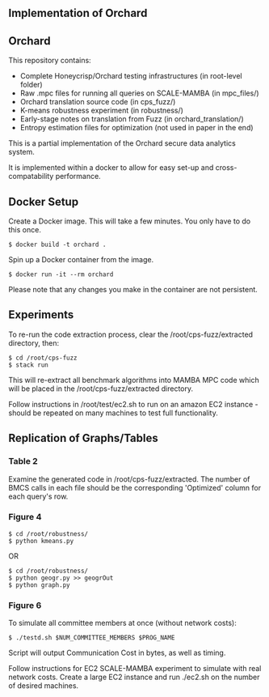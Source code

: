 Implementation of Orchard
-------------------------

## Orchard

This repository contains:
- Complete Honeycrisp/Orchard testing infrastructures (in root-level folder)
- Raw .mpc files for running all queries on SCALE-MAMBA (in mpc_files/)
- Orchard translation source code (in cps_fuzz/)
- K-means robustness experiment (in robustness/)
- Early-stage notes on translation from Fuzz (in orchard_translation/)
- Entropy estimation files for optimization (not used in paper in the end)

This is a partial implementation of the Orchard secure data analytics system.

It is implemented within a docker to allow for easy set-up and cross-compatability performance.

## Docker Setup
Create a Docker image. This will take a few minutes. You only have to do this
once.
```
$ docker build -t orchard .
```
Spin up a Docker container from the image. 
```
$ docker run -it --rm orchard
```
Please note that any changes you make in the container are not persistent.

## Experiments

To re-run the code extraction process, clear the /root/cps-fuzz/extracted directory, then:
```
$ cd /root/cps-fuzz
$ stack run
```

This will re-extract all benchmark algorithms into MAMBA MPC code which will be placed in the  /root/cps-fuzz/extracted directory.

Follow instructions in /root/test/ec2.sh to run on an amazon EC2 instance - should be repeated on many machines to test full functionality.

## Replication of Graphs/Tables


### Table 2
Examine the generated code in /root/cps-fuzz/extracted. The number of BMCS calls in each file should be the corresponding 'Optimized' column for each query's row.

### Figure 4
```
$ cd /root/robustness/
$ python kmeans.py
```
OR
```
$ cd /root/robustness/
$ python geogr.py >> geogrOut
$ python graph.py
``` 

### Figure 6
To simulate all committee members at once (without network costs):
```
$ ./testd.sh $NUM_COMMITTEE_MEMBERS $PROG_NAME
```
Script will output Communication Cost in bytes, as well as timing.

Follow instructions for EC2 SCALE-MAMBA experiment to simulate with real network costs. Create a large EC2 instance and run ./ec2.sh on the number of desired machines.
